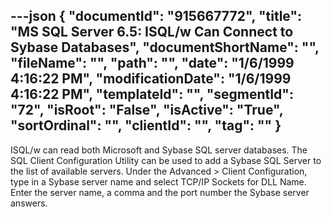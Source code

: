 ---json
{
  "documentId": "915667772",
  "title": "MS SQL Server 6.5: ISQL/w Can Connect to Sybase Databases",
  "documentShortName": "",
  "fileName": "",
  "path": "",
  "date": "1/6/1999 4:16:22 PM",
  "modificationDate": "1/6/1999 4:16:22 PM",
  "templateId": "",
  "segmentId": "72",
  "isRoot": "False",
  "isActive": "True",
  "sortOrdinal": "",
  "clientId": "",
  "tag": ""
}
---

ISQL/w can read both Microsoft and Sybase SQL server databases. The SQL Client Configuration Utility can be used to add a Sybase SQL Server to the list of available servers. Under the Advanced &gt; Client Configuration, type in a Sybase server name and select TCP/IP Sockets for DLL Name. Enter the server name, a comma and the port number the Sybase server answers.
